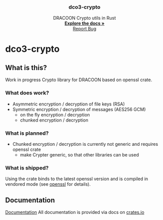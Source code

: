   <h3 align="center">dco3-crypto</h3>

  <p align="center">
    DRACOON Crypto utils in Rust
    <br />
    <a href="https://github.com/unbekanntes-pferd/dco3-crypto"><strong>Explore the docs »</strong></a>
    <br />
    <a href="https://github.com/unbekanntes-pferd/dco3-crypto/issues">Report Bug</a>
  </p>
</p>

# dco3-crypto

## What is this?

Work in progress Crypto library for DRACOON based on openssl crate.

### What does work?

- Asymmetric encryption / decryption of file keys (RSA)
- Symmetric encryption / decryption of messages (AES256 GCM)
  - on the fly encryption / decryption 
  - chunked encryption / decryption

### What is planned?

- Chunked encryption / decryption is currently not generic and requires openssl crate
  - make Crypter generic, so that other libraries can be used

### What is shipped?
Using the crate binds to the latest openssl version and is compiled in vendored mode (see [openssl](https://crates.io/crates/openssl) for details). 

## Documentation

[Documentation](https://crates.io/crates/dco3_crypto)
All documentation is provided via docs on [crates.io](https://crates.io)